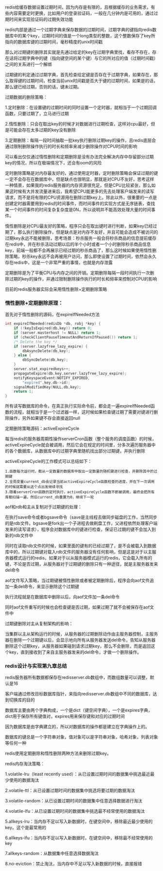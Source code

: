 redis给缓存数据设置过期时间，因为内存是有限的，且根据缓存的业务需求，有些内容需要定时更换，比如用户的登录验证码，一般在几分钟内是可用的，通过过期时间来实现验证码的过期失效功能

redis内部是通过一个过期字典来保存数据的过期时间，过期字典的键指向redis数据库中的某个key，过期时间的值是一个long类型的整数，这个整数保存了key所指向的数据库键的过期时间，毫秒精度的unix时间戳

那么对过期键的删除其实就是先通过给定的key在过期字典里找，看存不存在，存在话将过期字典中的键（指向键空间的某个键）与它的所对应的值（过期时间戳）之间的关系进行一个解绑

过期键的判定通过过期字典，首先检查给定键是否存在于过期字典，如果存在，那么取得键的过期时间，检查当前unix时间戳是否大于键的过期时间，如果是的话，那么键已经过期，否则的话，键未过期。

过期数据的删除策略：

1.定时删除：在设置键的过期时间的同时设置一个定时器，就相当于一个过期回调函数，只要过期了，立马进行过期

2.惰性删除：只会在取出key的时候才对数据进行过期检查，这样对cpu最好，但是可能会存在太多过期的key没有删除

3.定期删除：每隔一段时间抽取一批key执行删除过期key的操作，且redis底层会通过限制删除操作执行的时长和频率来减少删除操作对CPU时间的影响

可以看出仅仅通过惰性删除和定期删除是没有办法完全解决内存中存留部分过期key的情况，所以在极端情况下，还会有oom的风险

定时删除策略是对内存最友好的，通过使用定时器，定时删除策略会保证过期的键一定不会存在在数据库中，但是缺点也很明显，那就是对CPU不友好，思考这样一种情景，如果我的redis服务器的内存资源很充足，但是CPU比较紧张，那么如果这时候有大并发流量进来后，我希望CPU能更多的先去处理客户端发来的读写请求，而不是将有限的CPU资源用在删除过期key上。除此以外，很重要的一点是创建定时器需要用到redis的时间事件，而时间事件的实现方式是无序链表，查找某一个时间事件的时间复杂复杂度是0N，所以说明并不能高效处理大量的时间事件。

惰性删除是对CPU最友好的策略，程序只会在取出键时进行判断，如果key已经过期了，那么执行删除操作，但是缺点是对内存不友好，并且可能会造成不被访问的过期key永远不能被删除，思考场景：秒杀服务一般会将秒杀商品的信息提前缓存在redis中，并在秒杀活动过期以后的半个小时或者一个小时删除秒杀商品信息key，前端一般都不会再展示已经过期的秒杀商品了，那么这时候如果使用惰性删除策略，秒杀key永远不会再被用户访问，那么即使设置了过期时间，依然会永久存在redis中，这是一个非常严重的事情，也就是内存泄露

定期删除是为了平衡CPU与内存之间的开销。定期删除每隔一段时间执行一次删除过期的key的操作，并通过限制删除操作执行的时长和频率来控制对CPU的影响

目前的redis服务器实际会采用惰性删除+定期删除策略

### 惰性删除+定期删除原理：

首先对于惰性删除的源码，在expireIfNeeded方法

~~~c
int expireIfNeeded(redisDb *db, robj *key) {
    if (!keyIsExpired(db,key)) return 0;
    if (server.masterhost != NULL) return 1;
    if (checkClientPauseTimeoutAndReturnIfPaused()) return 1;
    /* Delete the key */
    if (server.lazyfree_lazy_expire) {
        dbAsyncDelete(db,key);
    } else {
        dbSyncDelete(db,key);
    }
    server.stat_expiredkeys++;
    propagateExpire(db,key,server.lazyfree_lazy_expire);
    notifyKeyspaceEvent(NOTIFY_EXPIRED,
        "expired",key,db->id);
    signalModifiedKey(NULL,db,key);
    return 1;
}
~~~

所有读写数据库的命令，在真正执行实际命令前，都会走一遍expireIfNeeded函数的流程，就相当于是一个过滤器一样，这时候如果检查键过期了需要对键进行删除操作，另外如果键不存会直接返回null

定期删除策略源码：activeExpireCycle

每当redis的服务器周期性操作serverCron函数（整个服务的调度函数）的时候，activeExpireCycle就会被调用，然后它会在规定的时间里，分多次遍历服务器中的各个数据库，从数据库中的过期字典里随机找出部分过期键，并执行删除

activeExpireCycle的工作模式可以总结如下：

~~~wiki
1.函数每次运行时，都从一定数量的数据库中取出一定数量的随机键进行检查，并删除其中的过期键
2.全局变量current_db会记录当前activeExpireCycle函数检查的进度，并在下一次调用的时候就需要从这个点出发继续寻找
3.随着serverCron函数的定时执行，activeExpireCycle函数不断被调用，最终会把所有库都扫描一遍，然后current_db重置为0，继续下一轮
~~~



aof和rdb和主从复制对于过期键的处理：

在执行save命令或者bgsave命令（save是主线程去做同步磁盘的工作，当然同步的是rdb文件。bgsave是fork出一个子进程去做刷盘工作，父进程依然处理客户端发来的读写请求），程序会对数据库中的键进行检查，保证已过期的键不会加入到新的rdb文件中

同时在读取rdb文件的时候，如果里面的键有的已经过期了，是不会被载入到数据库中的，所以过期键对载入rdb文件的服务器没有任何影响，但是这是对于以主服务器模式运行的redis，如果对于以从服务器模式运行的redis，它会载入所有的键，不论是否过期，从服务器对于过期键的删除只有一种途径，就是主服务器发来del命令

aof文件写入策略，当过期键被惰性删除或者被定期删除后，程序会向aof文件追加一条del命令，来显示删除这个过期键

执行流程就是在数据库中删除以后，向aof文件加一条del命令

同时aof文件重写的时候也会检查键是否过期，如果过期了就不会被保存在aof文件中

过期键删除对主从复制架构的影响：

当集群以主从架构运行的时候，从服务器的过期删除动作由主服务器控制，主服务器在删除一个过期键以后，会显示地向所有从服务器发送del命令，告知从服务器删除这个过期key，从服务器如果碰到请求过期key，那么不会删除，而是返回这个key，直到接收到了来自主服务器发来的del命令，才做一个删除操作。

### redis设计与实现第九章总结

redis服务器所有数据都保存在redisserver.db数组中，而数组数量可以调整，默认是16

客户端通过修改目标数据库指针，来指向redisserver.db数组中不同的数据库，达到切换库的目的

数据库主要由两个字典构成，一个是dict（键空间字典），一个是expires字典，dict用于保存所有键值对，expires用来保存键和对应的过期时间

因为数据库是由字典建立的，所以对数据库的操作都是建立在字典操作上的。

数据库的键总是一个字符串对象，值对象可以是字符串对象，哈希对象，列表对象等任何一种

redis使用定期删除和惰性删除两种方法来删除过期key。

redis内存淘汰策略：

1.volatile-lru（least recently used）：从已设置过期时间的数据集中挑选最近最少使用的数据淘汰

2.volatile-ttl：从已设置过期时间的数据集中挑选将要过期的数据淘汰

3.volatile-random：从已设置过期时间的数据集中任意选择数据进行淘汰

4.volatile-lfu：从已设置过期时间的数据集中挑选最不经常使用的数据淘汰

5.allkeys-lru：当内存不足以写入新数据时，在键空间中，移除最近最少使用的key。这个是最常用的

6.allkeys-lfu：当内存不足以写入新数据时，在键空间中，移除最不经常使用的key

7.allkeys-random：从数据集中任意选择数据淘汰

8.no-eviction：禁止淘汰，当内存中不足以写入新数据的时候，直接报错



